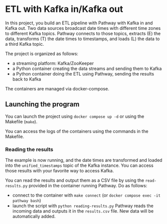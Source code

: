 # ETL with Kafka in/Kafka out

In this project, you build an ETL pipeline with Pathway with Kafka in and Kafka out.
Two data sources broadcast date times with different time zones to different Kafka topics.
Pathway connects to those topics, extracts (E) the data, transforms (T) the date times
to timestamps, and loads (L) the data to a third Kafka topic.

The project is organized as follows:
 - a streaming platform: Kafka/ZooKeeper
 - a Python container creating the data streams and sending them to Kafka
 - a Python container doing the ETL using Pathway, sending the results back to Kafka

The containers are managed via docker-compose.

## Launching the program

You can launch the project using `docker compose up -d` or using the Makefile (`make`).

You can access the logs of the containers using the commands in the Makefile.

### Reading the results

The example is now running, and the date times are transformed and loaded into
the `unified_timestamps` topic of the Kafka instance.
You can access those results with your favorite way to access Kafka.

You can read the results and output them as a CSV file by using the `read-results.py`
provided in the container running Pathway.
Do as follows:
 - connect to the container with `make connect` (or `docker compose exec -it pathway bash`)
 - launch the script with `python reading-results.py`
Pathway reads the incoming data and outputs it in the `results.csv` file.
New data will be automatically added.